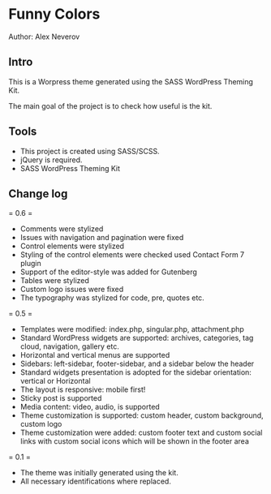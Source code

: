 # Funny Colors

Author: Alex Neverov

## Intro

This is a Worpress theme generated using the SASS WordPress Theming Kit.

The main goal of the project is to check how useful is the kit.

## Tools

- This project is created using SASS/SCSS.
- jQuery is required.
- SASS WordPress Theming Kit

## Change log

= 0.6 =
* Comments were stylized
* Issues with navigation and pagination were fixed
* Control elements were stylized
* Styling of the control elements were checked used Contact Form 7 plugin
* Support of the editor-style was added for Gutenberg
* Tables were stylized
* Custom logo issues were fixed
* The typography was stylized for code, pre, quotes etc.

= 0.5 =
* Templates were modified: index.php, singular.php, attachment.php
* Standard WordPress widgets are supported: archives, categories, tag cloud, navigation, gallery etc.
* Horizontal and vertical menus are supported
* Sidebars: left-sidebar, footer-sidebar, and a sidebar below the header
* Standard widgets presentation is adopted for the sidebar orientation: vertical or Horizontal
* The layout is responsive: mobile first!
* Sticky post is supported
* Media content: video, audio, is supported
* Theme customization is supported: custom header, custom background, custom logo
* Theme customization were added: custom footer text and custom social links with custom social icons
which will be shown in the footer area

= 0.1 =
* The theme was initially generated using the kit.
* All necessary identifications where replaced.
